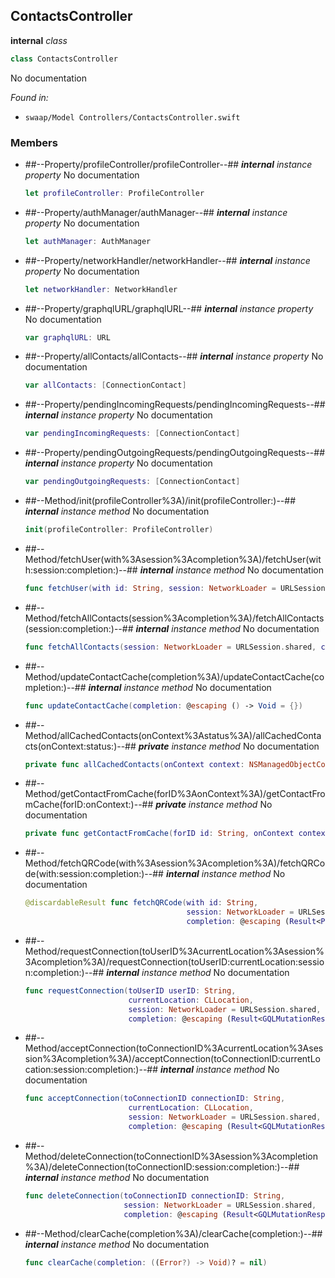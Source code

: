## ContactsController

**internal** *class*

```swift
class ContactsController
```

No documentation



*Found in:*

* `swaap/Model Controllers/ContactsController.swift`


### Members



* ##--Property/profileController/profileController--##
	***internal*** *instance property*
	No documentation
	```swift
	let profileController: ProfileController
	```

* ##--Property/authManager/authManager--##
	***internal*** *instance property*
	No documentation
	```swift
	let authManager: AuthManager
	```

* ##--Property/networkHandler/networkHandler--##
	***internal*** *instance property*
	No documentation
	```swift
	let networkHandler: NetworkHandler
	```

* ##--Property/graphqlURL/graphqlURL--##
	***internal*** *instance property*
	No documentation
	```swift
	var graphqlURL: URL
	```

* ##--Property/allContacts/allContacts--##
	***internal*** *instance property*
	No documentation
	```swift
	var allContacts: [ConnectionContact]
	```

* ##--Property/pendingIncomingRequests/pendingIncomingRequests--##
	***internal*** *instance property*
	No documentation
	```swift
	var pendingIncomingRequests: [ConnectionContact]
	```

* ##--Property/pendingOutgoingRequests/pendingOutgoingRequests--##
	***internal*** *instance property*
	No documentation
	```swift
	var pendingOutgoingRequests: [ConnectionContact]
	```

* ##--Method/init(profileController%3A)/init(profileController:)--##
	***internal*** *instance method*
	No documentation
	```swift
	init(profileController: ProfileController)
	```

* ##--Method/fetchUser(with%3Asession%3Acompletion%3A)/fetchUser(with:session:completion:)--##
	***internal*** *instance method*
	No documentation
	```swift
	func fetchUser(with id: String, session: NetworkLoader = URLSession.shared, completion: @escaping (Result<UserProfile, NetworkError>) -> Void)
	```

* ##--Method/fetchAllContacts(session%3Acompletion%3A)/fetchAllContacts(session:completion:)--##
	***internal*** *instance method*
	No documentation
	```swift
	func fetchAllContacts(session: NetworkLoader = URLSession.shared, completion: @escaping (Result<ContactContainer, NetworkError>) -> Void)
	```

* ##--Method/updateContactCache(completion%3A)/updateContactCache(completion:)--##
	***internal*** *instance method*
	No documentation
	```swift
	func updateContactCache(completion: @escaping () -> Void = {})
	```

* ##--Method/allCachedContacts(onContext%3Astatus%3A)/allCachedContacts(onContext:status:)--##
	***private*** *instance method*
	No documentation
	```swift
	private func allCachedContacts(onContext context: NSManagedObjectContext, status: ContactPendingStatus? = nil) -> [ConnectionContact]
	```

* ##--Method/getContactFromCache(forID%3AonContext%3A)/getContactFromCache(forID:onContext:)--##
	***private*** *instance method*
	No documentation
	```swift
	private func getContactFromCache(forID id: String, onContext context: NSManagedObjectContext) -> ConnectionContact?
	```

* ##--Method/fetchQRCode(with%3Asession%3Acompletion%3A)/fetchQRCode(with:session:completion:)--##
	***internal*** *instance method*
	No documentation
	```swift
	@discardableResult func fetchQRCode(with id: String,
										session: NetworkLoader = URLSession.shared,
										completion: @escaping (Result<ProfileQRCode, NetworkError>) -> Void) -> URLSessionDataTask?
	```

* ##--Method/requestConnection(toUserID%3AcurrentLocation%3Asession%3Acompletion%3A)/requestConnection(toUserID:currentLocation:session:completion:)--##
	***internal*** *instance method*
	No documentation
	```swift
	func requestConnection(toUserID userID: String,
						   currentLocation: CLLocation,
						   session: NetworkLoader = URLSession.shared,
						   completion: @escaping (Result<GQLMutationResponse, NetworkError>) -> Void)
	```

* ##--Method/acceptConnection(toConnectionID%3AcurrentLocation%3Asession%3Acompletion%3A)/acceptConnection(toConnectionID:currentLocation:session:completion:)--##
	***internal*** *instance method*
	No documentation
	```swift
	func acceptConnection(toConnectionID connectionID: String,
						   currentLocation: CLLocation,
						   session: NetworkLoader = URLSession.shared,
						   completion: @escaping (Result<GQLMutationResponse, NetworkError>) -> Void)
	```

* ##--Method/deleteConnection(toConnectionID%3Asession%3Acompletion%3A)/deleteConnection(toConnectionID:session:completion:)--##
	***internal*** *instance method*
	No documentation
	```swift
	func deleteConnection(toConnectionID connectionID: String,
						  session: NetworkLoader = URLSession.shared,
						  completion: @escaping (Result<GQLMutationResponse, NetworkError>) -> Void)
	```

* ##--Method/clearCache(completion%3A)/clearCache(completion:)--##
	***internal*** *instance method*
	No documentation
	```swift
	func clearCache(completion: ((Error?) -> Void)? = nil)
	```



